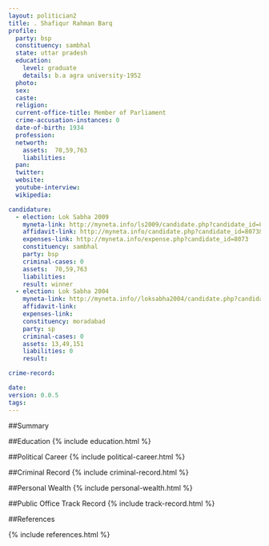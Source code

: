 ```yaml
---
layout: politician2
title: . Shafiqur Rahman Barq
profile: 
  party: bsp
  constituency: sambhal
  state: uttar pradesh
  education: 
    level: graduate
    details: b.a agra university-1952
  photo: 
  sex: 
  caste: 
  religion: 
  current-office-title: Member of Parliament
  crime-accusation-instances: 0
  date-of-birth: 1934
  profession: 
  networth: 
    assets:  70,59,763
    liabilities: 
  pan: 
  twitter: 
  website: 
  youtube-interview: 
  wikipedia: 

candidature: 
  - election: Lok Sabha 2009
    myneta-link: http://myneta.info/ls2009/candidate.php?candidate_id=8073
    affidavit-link: http://myneta.info/candidate.php?candidate_id=8073&scan=original
    expenses-link: http://myneta.info/expense.php?candidate_id=8073
    constituency: sambhal 
    party: bsp
    criminal-cases: 0
    assets:  70,59,763
    liabilities: 
    result: winner 
  - election: Lok Sabha 2004
    myneta-link: http://myneta.info//loksabha2004/candidate.php?candidate_id=4727
    affidavit-link: 
    expenses-link: 
    constituency: moradabad 
    party: sp
    criminal-cases: 0
    assets: 13,49,151
    liabilities: 0
    result:  

crime-record: 

date: 
version: 0.0.5
tags: 
---
```

##Summary


##Education
{% include education.html %}


##Political Career
{% include political-career.html %}


##Criminal Record
{% include criminal-record.html %}


##Personal Wealth
{% include personal-wealth.html %}


##Public Office Track Record
{% include track-record.html %}


##References


{% include references.html %}